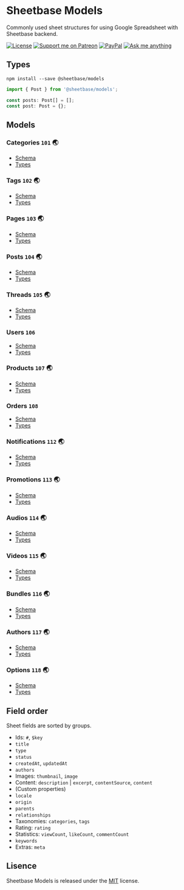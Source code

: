 # Sheetbase Models

Commonly used sheet structures for using Google Spreadsheet with Sheetbase backend.

<!-- <block:header> -->

[![License][license_badge]][license_url] [![Support me on Patreon][patreon_badge]][patreon_url] [![PayPal][paypal_donate_badge]][paypal_donate_url] [![Ask me anything][ask_me_badge]][ask_me_url]

<!-- </block:header> -->

## Types

`npm install --save @sheetbase/models`

```ts
import { Post } from '@sheetbase/models';

const posts: Post[] = [];
const post: Post = {};

```

## Models

### Categories `101` :earth_asia:

- [Schema](https://github.com/sheetbase/models/blob/master/models/categories.json)
- [Types](https://github.com/sheetbase/models/blob/master/src/category.ts)

### Tags `102` :earth_asia:

- [Schema](https://github.com/sheetbase/models/blob/master/models/tags.json)
- [Types](https://github.com/sheetbase/models/blob/master/src/tag.ts)

### Pages `103` :earth_asia:

- [Schema](https://github.com/sheetbase/models/blob/master/models/pages.json)
- [Types](https://github.com/sheetbase/models/blob/master/src/page.ts)

### Posts `104` :earth_asia:

- [Schema](https://github.com/sheetbase/models/blob/master/models/posts.json)
- [Types](https://github.com/sheetbase/models/blob/master/src/post.ts)

### Threads `105` :earth_asia:

- [Schema](https://github.com/sheetbase/models/blob/master/models/threads.json)
- [Types](https://github.com/sheetbase/models/blob/master/src/thread.ts)

### Users `106`

- [Schema](https://github.com/sheetbase/models/blob/master/models/users.json)
- [Types](https://github.com/sheetbase/models/blob/master/src/user.ts)

### Products `107` :earth_asia:

- [Schema](https://github.com/sheetbase/models/blob/master/models/products.json)
- [Types](https://github.com/sheetbase/models/blob/master/src/product.ts)

### Orders `108`

- [Schema](https://github.com/sheetbase/models/blob/master/models/orders.json)
- [Types](https://github.com/sheetbase/models/blob/master/src/order.ts)

### Notifications `112` :earth_asia:

- [Schema](https://github.com/sheetbase/models/blob/master/models/notifications.json)
- [Types](https://github.com/sheetbase/models/blob/master/src/notification.ts)

### Promotions `113` :earth_asia:

- [Schema](https://github.com/sheetbase/models/blob/master/models/promotions.json)
- [Types](https://github.com/sheetbase/models/blob/master/src/promotion.ts)

### Audios `114` :earth_asia:

- [Schema](https://github.com/sheetbase/models/blob/master/models/audios.json)
- [Types](https://github.com/sheetbase/models/blob/master/src/audio.ts)

### Videos `115` :earth_asia:

- [Schema](https://github.com/sheetbase/models/blob/master/models/videos.json)
- [Types](https://github.com/sheetbase/models/blob/master/src/video.ts)

### Bundles `116` :earth_asia:

- [Schema](https://github.com/sheetbase/models/blob/master/models/bundles.json)
- [Types](https://github.com/sheetbase/models/blob/master/src/bundle.ts)

### Authors `117` :earth_asia:

- [Schema](https://github.com/sheetbase/models/blob/master/models/authors.json)
- [Types](https://github.com/sheetbase/models/blob/master/src/author.ts)

### Options `118` :earth_asia:

- [Schema](https://github.com/sheetbase/models/blob/master/models/options.json)
- [Types](https://github.com/sheetbase/models/blob/master/src/option.ts)

## Field order

Sheet fields are sorted by groups.

- Ids: `#`, `$key`
- `title`
- `type`
- `status`
- `createdAt`, `updatedAt`
- `authors`
- Images: `thumbnail`, `image`
- Content: `description` | `excerpt`, `contentSource`, `content`
- (Custom properties)
- `locale`
- `origin`
- `parents`
- `relationships`
- Taxonomies: `categories`, `tags`
- Rating: `rating`
- Statistics: `viewCount`, `likeCount`, `commentCount`
- `keywords`
- Extras: `meta`

## Lisence

Sheetbase Models is released under the [MIT](https://github.com/sheetbase/models/blob/master/LICENSE) license.

<!-- <block:footer> -->

[license_badge]: https://img.shields.io/github/license/mashape/apistatus.svg
[license_url]: https://github.com/sheetbase/models/blob/master/LICENSE
[patreon_badge]: https://lamnhan.github.io/assets/images/badges/patreon.svg
[patreon_url]: https://www.patreon.com/lamnhan
[paypal_donate_badge]: https://lamnhan.github.io/assets/images/badges/paypal_donate.svg
[paypal_donate_url]: https://www.paypal.me/lamnhan
[ask_me_badge]: https://img.shields.io/badge/ask/me-anything-1abc9c.svg
[ask_me_url]: https://m.me/sheetbase

<!-- </block:footer> -->